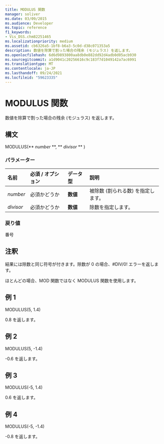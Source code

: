 ```yaml
---
title: MODULUS 関数
manager: soliver
ms.date: 03/09/2015
ms.audience: Developer
ms.topic: reference
f1_keywords:
- Vis_DSS.chm82251465
ms.localizationpriority: medium
ms.assetid: cb6326a5-1bf8-b6a3-5c0d-d38c071353a5
description: 数値を除算で割った場合の残余 (モジュラス) を返します。
ms.openlocfilehash: 6d6d9893800aa8db0e882dd92d4adb0d05acb930
ms.sourcegitcommit: a1d9041c20256616c9c183f7d1049142a7ac6991
ms.translationtype: MT
ms.contentlocale: ja-JP
ms.lasthandoff: 09/24/2021
ms.locfileid: "59623335"
---
```

# <a name="modulus-function"></a>MODULUS 関数

数値を除算で割った場合の残余 (モジュラス) を返します。
  
## <a name="syntax"></a>構文

MODULUS(** *number* **, ** *divisor* ** ) 
  
### <a name="parameters"></a>パラメーター

|**名前**|**必須 / オプション**|**データ型**|**説明**|
|:-----|:-----|:-----|:-----|
| _number_ <br/> |必須かどうか  <br/> |**数値** <br/> |被除数 (割られる数) を指定します。  <br/> |
| _divisor_ <br/> |必須かどうか  <br/> |**数値** <br/> |除数を指定します。  <br/> |
   
### <a name="return-value"></a>戻り値

番号
  
## <a name="remarks"></a>注釈

結果には除数と同じ符号が付きます。除数が 0 の場合、#DIV/0! エラーを返します。 
  
ほとんどの場合、MOD 関数ではなく MODULUS 関数を使用します。 
  
## <a name="example-1"></a>例 1

MODULUS(5, 1.4)
  
0.8 を返します。
  
## <a name="example-2"></a>例 2

MODULUS(5, -1.4)
  
-0.6 を返します。
  
## <a name="example-3"></a>例 3

MODULUS(-5, 1.4)
  
0.6 を返します。
  
## <a name="example-4"></a>例 4

MODULUS(-5, -1.4)
  
-0.8 を返します。
  

